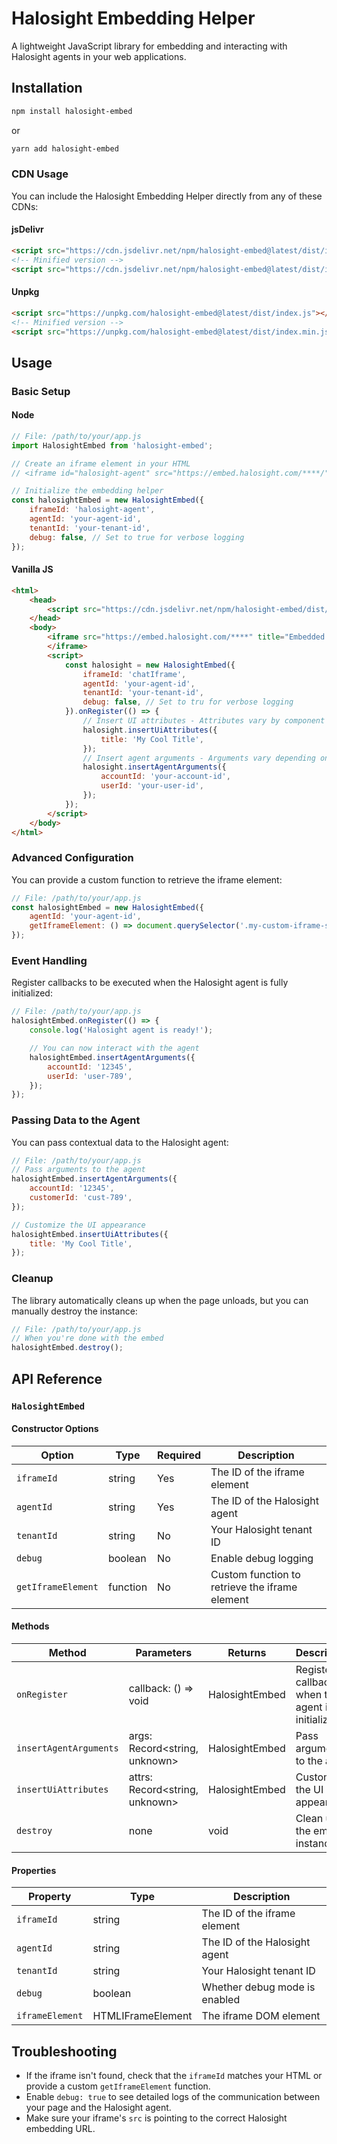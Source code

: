 # Halosight Embedding Helper

A lightweight JavaScript library for embedding and interacting with Halosight agents in your web applications.

## Installation

```bash
npm install halosight-embed
```

or

```bash
yarn add halosight-embed
```

### CDN Usage

You can include the Halosight Embedding Helper directly from any of these CDNs:

#### jsDelivr

```html
<script src="https://cdn.jsdelivr.net/npm/halosight-embed@latest/dist/index.js"></script>
<!-- Minified version -->
<script src="https://cdn.jsdelivr.net/npm/halosight-embed@latest/dist/index.min.js"></script>
```

#### Unpkg

```html
<script src="https://unpkg.com/halosight-embed@latest/dist/index.js"></script>
<!-- Minified version -->
<script src="https://unpkg.com/halosight-embed@latest/dist/index.min.js"></script>
```

## Usage

### Basic Setup

#### Node

```javascript
// File: /path/to/your/app.js
import HalosightEmbed from 'halosight-embed';

// Create an iframe element in your HTML
// <iframe id="halosight-agent" src="https://embed.halosight.com/****/"></iframe>

// Initialize the embedding helper
const halosightEmbed = new HalosightEmbed({
    iframeId: 'halosight-agent',
    agentId: 'your-agent-id',
    tenantId: 'your-tenant-id',
    debug: false, // Set to true for verbose logging
});
```

#### Vanilla JS

```html
<html>
    <head>
        <script src="https://cdn.jsdelivr.net/npm/halosight-embed/dist/index.js"></script>
    </head>
    <body>
        <iframe src="https://embed.halosight.com/****" title="Embedded Chat" id="chatIframe">
        </iframe>
        <script>
            const halosight = new HalosightEmbed({
                iframeId: 'chatIframe',
                agentId: 'your-agent-id',
                tenantId: 'your-tenant-id',
                debug: false, // Set to tru for verbose logging
            }).onRegister(() => {
                // Insert UI attributes - Attributes vary by component type
                halosight.insertUiAttributes({
                    title: 'My Cool Title',
                });
                // Insert agent arguments - Arguments vary depending on the agent
                halosight.insertAgentArguments({
                    accountId: 'your-account-id',
                    userId: 'your-user-id',
                });
            });
        </script>
    </body>
</html>
```

### Advanced Configuration

You can provide a custom function to retrieve the iframe element:

```javascript
// File: /path/to/your/app.js
const halosightEmbed = new HalosightEmbed({
    agentId: 'your-agent-id',
    getIframeElement: () => document.querySelector('.my-custom-iframe-selector'),
});
```

### Event Handling

Register callbacks to be executed when the Halosight agent is fully initialized:

```javascript
// File: /path/to/your/app.js
halosightEmbed.onRegister(() => {
    console.log('Halosight agent is ready!');

    // You can now interact with the agent
    halosightEmbed.insertAgentArguments({
        accountId: '12345',
        userId: 'user-789',
    });
});
```

### Passing Data to the Agent

You can pass contextual data to the Halosight agent:

```javascript
// File: /path/to/your/app.js
// Pass arguments to the agent
halosightEmbed.insertAgentArguments({
    accountId: '12345',
    customerId: 'cust-789',
});

// Customize the UI appearance
halosightEmbed.insertUiAttributes({
    title: 'My Cool Title',
});
```

### Cleanup

The library automatically cleans up when the page unloads, but you can manually destroy the instance:

```javascript
// File: /path/to/your/app.js
// When you're done with the embed
halosightEmbed.destroy();
```

## API Reference

### `HalosightEmbed`

#### Constructor Options

| Option             | Type     | Required | Description                                    |
| ------------------ | -------- | -------- | ---------------------------------------------- |
| `iframeId`         | string   | Yes      | The ID of the iframe element                   |
| `agentId`          | string   | Yes      | The ID of the Halosight agent                  |
| `tenantId`         | string   | No       | Your Halosight tenant ID                       |
| `debug`            | boolean  | No       | Enable debug logging                           |
| `getIframeElement` | function | No       | Custom function to retrieve the iframe element |

#### Methods

| Method                 | Parameters                     | Returns        | Description                                           |
| ---------------------- | ------------------------------ | -------------- | ----------------------------------------------------- |
| `onRegister`           | callback: () => void           | HalosightEmbed | Register a callback for when the agent is initialized |
| `insertAgentArguments` | args: Record<string, unknown>  | HalosightEmbed | Pass arguments to the agent                           |
| `insertUiAttributes`   | attrs: Record<string, unknown> | HalosightEmbed | Customize the UI appearance                           |
| `destroy`              | none                           | void           | Clean up the embed instance                           |

#### Properties

| Property        | Type              | Description                   |
| --------------- | ----------------- | ----------------------------- |
| `iframeId`      | string            | The ID of the iframe element  |
| `agentId`       | string            | The ID of the Halosight agent |
| `tenantId`      | string            | Your Halosight tenant ID      |
| `debug`         | boolean           | Whether debug mode is enabled |
| `iframeElement` | HTMLIFrameElement | The iframe DOM element        |

## Troubleshooting

- If the iframe isn't found, check that the `iframeId` matches your HTML or provide a custom `getIframeElement` function.
- Enable `debug: true` to see detailed logs of the communication between your page and the Halosight agent.
- Make sure your iframe's `src` is pointing to the correct Halosight embedding URL.
